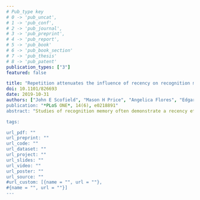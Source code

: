 ```yaml
---
# Pub_type key
# 0 -> 'pub_uncat',
# 1 -> 'pub_conf',
# 2 -> 'pub_journal',
# 3 -> 'pub_preprint',
# 4 -> 'pub_report',
# 5 -> 'pub_book'
# 6 -> 'pub_book_section'
# 7 -> 'pub_thesis'
# 8 -> 'pub_patent'
publication_types: ["3"]
featured: false

title: "Repetition attenuates the influence of recency on recognition memory: Behavioral and electrophysiological evidence"
doi: 10.1101/826693
date: 2019-10-31
authors: ["John E Scofield", "Mason H Price", "Angelica Flores", "Edgar C Merkle, "Jeffrey D Johnson"]
publication: "*PLoS ONE*, 14(6), e0218891"
abstract: "Studies of recognition memory often demonstrate a recency effect on behavioral performance, whereby response times (RTs) are faster for stimuli that were previously presented recently as opposed to more remotely in the past. This relationship between performance and presentation lag has been taken to reflect that memories are accessed by serially searching backwards in time, such that RT indicates the self-terminating moment of such a process. Here, we investigated the conditions under which this serial search gives way to more efficient means of retrieving memories. Event-related potentials (ERPs) were recorded during a continuous recognition task in which subjects made binary old/new judgments to stimuli that were each presented up to four times across a range of lags. Stimulus repetition and shorter presentation lag both gave rise to speeded RTs, consistent with previous findings, and we novelly extend these effects to a robust latency measure of the left parietal ERP effect associated with retrieval success. Importantly, the relationship between repetition and recency was further elucidated, such that repetition attenuated lag-related differences that were initially present in both the behavioral and neural latency data. These findings are consistent with the idea that a serial search through recent memory can quickly be abandoned in favor of relying on more efficient ‘time-independent’ cognitive processes or neural signals."

tags: 

url_pdf: ""
url_preprint: ""
url_code: ""
url_dataset: ""
url_project: ""
url_slides: ""
url_video: ""
url_poster: ""
url_source: ""
#url_custom: [{name = "", url = ""},
#{name = "", url = ""}]
---
```


